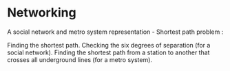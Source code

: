 # Networking
A social network and metro system representation - Shortest path problem : 

Finding the shortest path.
Checking the six degrees of separation (for a social network).
Finding the shortest path from a station to another that crosses all underground lines (for a metro system).
